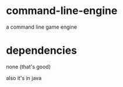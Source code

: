 # command-line-engine
a command line game engine

# dependencies
none (that's good)

also it's in java
